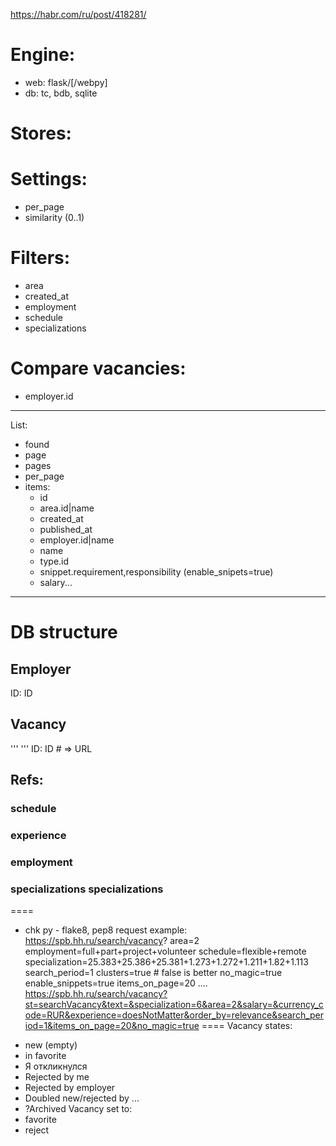 https://habr.com/ru/post/418281/
# Engine:
- web: flask/[/webpy]
- db: tc, bdb, sqlite

# Stores:

# Settings:
- per_page
- similarity (0..1)

# Filters:
- area
- created_at
- employment
- schedule
- specializations

# Compare vacancies:
- employer.id
----
List:
- found
- page
- pages
- per_page
- items:
	- id
	- area.id|name
	- created_at
	- published_at
	- employer.id|name
	- name
	- type.id
	- snippet.requirement,responsibility (enable_snipets=true)
	- salary...
----
# DB structure

## Employer
ID: ID

## Vacancy
'''
'''
ID: ID # => URL

## Refs:
### schedule	
### experience
### employment
### specializations	specializations
====
* chk py - flake8, pep8
request example:
https://spb.hh.ru/search/vacancy?
area=2
employment=full+part+project+volunteer
schedule=flexible+remote
specialization=25.383+25.386+25.381+1.273+1.272+1.211+1.82+1.113
search_period=1
clusters=true	# false is better
no_magic=true
enable_snippets=true
items_on_page=20
....
https://spb.hh.ru/search/vacancy?st=searchVacancy&text=&specialization=6&area=2&salary=&currency_code=RUR&experience=doesNotMatter&order_by=relevance&search_period=1&items_on_page=20&no_magic=true
====
Vacancy states:
- new (empty)
- in favorite
- Я откликнулся
- Rejected by me
- Rejected by employer
- Doubled new/rejected by ...
- ?Archived
Vacancy set to:
- favorite
- reject

